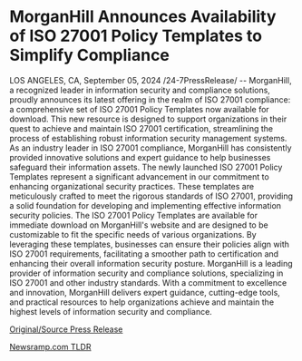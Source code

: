 # MorganHill Announces Availability of ISO 27001 Policy Templates to Simplify Compliance

LOS ANGELES, CA, September 05, 2024 /24-7PressRelease/ -- MorganHill, a recognized leader in information security and compliance solutions, proudly announces its latest offering in the realm of ISO 27001 compliance: a comprehensive set of ISO 27001 Policy Templates now available for download. This new resource is designed to support organizations in their quest to achieve and maintain ISO 27001 certification, streamlining the process of establishing robust information security management systems.  As an industry leader in ISO 27001 compliance, MorganHill has consistently provided innovative solutions and expert guidance to help businesses safeguard their information assets. The newly launched ISO 27001 Policy Templates represent a significant advancement in our commitment to enhancing organizational security practices. These templates are meticulously crafted to meet the rigorous standards of ISO 27001, providing a solid foundation for developing and implementing effective information security policies.  The ISO 27001 Policy Templates are available for immediate download on MorganHill's website and are designed to be customizable to fit the specific needs of various organizations. By leveraging these templates, businesses can ensure their policies align with ISO 27001 requirements, facilitating a smoother path to certification and enhancing their overall information security posture.  MorganHill is a leading provider of information security and compliance solutions, specializing in ISO 27001 and other industry standards. With a commitment to excellence and innovation, MorganHill delivers expert guidance, cutting-edge tools, and practical resources to help organizations achieve and maintain the highest levels of information security and compliance. 

[Original/Source Press Release](https://www.24-7pressrelease.com/press-release/514031/morganhill-announces-availability-of-iso-27001-policy-templates-to-simplify-compliance) 

[Newsramp.com TLDR](https://newsramp.com/None) 